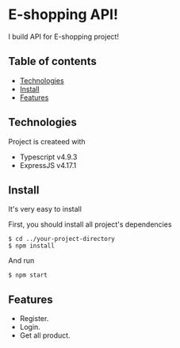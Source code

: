 # E-shopping API! [](https://img.shields.io/static/v1?label=Build&message=v1.0&color=green)

I build API for E-shopping project!

## Table of contents
* [Technologies](#technologies)
* [Install](#install)
* [Features](#features)

## Technologies
Project is createed with
* Typescript v4.9.3
* ExpressJS v4.17.1

## Install
It's very easy to install

First, you should install all project's dependencies
```
$ cd ../your-project-directory
$ npm install
```
And run
```
$ npm start
```

## Features
- Register.
- Login.
- Get all product.